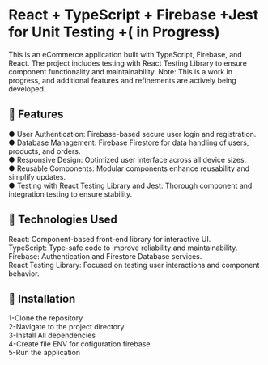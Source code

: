 # React + TypeScript + Firebase +Jest for Unit Testing +( in Progress)

This is an eCommerce application built with TypeScript, Firebase, and React. The project includes testing with React Testing Library to ensure component functionality and maintainability. Note: This is a work in progress, and additional features and refinements are actively being developed.<br>

🚀 Features
---
● User Authentication: Firebase-based secure user login and registration.<br>
● Database Management: Firebase Firestore for  data handling of users, products, and orders.<br>
● Responsive Design: Optimized user interface across all device sizes.<br>
● Reusable Components: Modular components enhance reusability and simplify updates.<br>
● Testing with React Testing Library and Jest: Thorough component and integration testing to ensure stability.


🚀 Technologies Used
---
React: Component-based front-end library for interactive UI.<br>
TypeScript: Type-safe code to improve reliability and maintainability.<br>
Firebase: Authentication and Firestore Database services.<br>
React Testing Library: Focused on testing user interactions and component behavior.

🚀 Installation
---
1-Clone the repository<br>
2-Navigate to the project directory<br>
3-Install All dependencies<br>
4-Create file ENV for cofiguration firebase <br>
5-Run the application<br>
